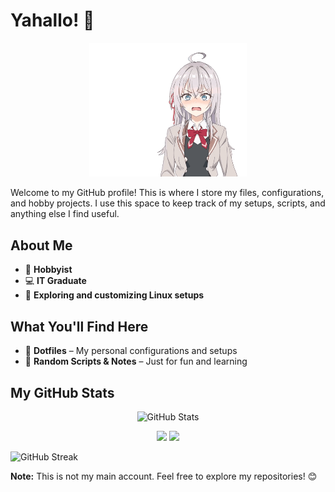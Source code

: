 # Yahallo! 👋

<p align="center">
  <img src="./Images/roshidere.gif" alt="6" width="50%" />
</p>

Welcome to my GitHub profile! This is where I store my files, configurations, and hobby projects. I use this space to keep track of my setups, scripts, and anything else I find useful.

## About Me
- 🎨 **Hobbyist**
- 💻 **IT Graduate**
- 🔧 **Exploring and customizing Linux setups**

## What You'll Find Here
- 📂 **Dotfiles** – My personal configurations and setups
- 📝 **Random Scripts & Notes** – Just for fun and learning

## My GitHub Stats
<p align="center">
  <img src="https://github-profile-summary-cards.vercel.app/api/cards/profile-details?username=Sumichaaan19&theme=tokyonight" alt="GitHub Stats" />
</p>

<p align="center">
  <img src="https://github-profile-summary-cards.vercel.app/api/cards/repos-per-language?username=Sumichaaan19&theme=tokyonight" />
  <img src="https://github-profile-summary-cards.vercel.app/api/cards/most-commit-language?username=Sumichaaan19&theme=tokyonight" />
</p>

![GitHub Streak](https://github-readme-streak-stats.herokuapp.com/?user=Sumichaaan19&theme=tokyonight)

**Note:** This is not my main account. Feel free to explore my repositories! 😊

